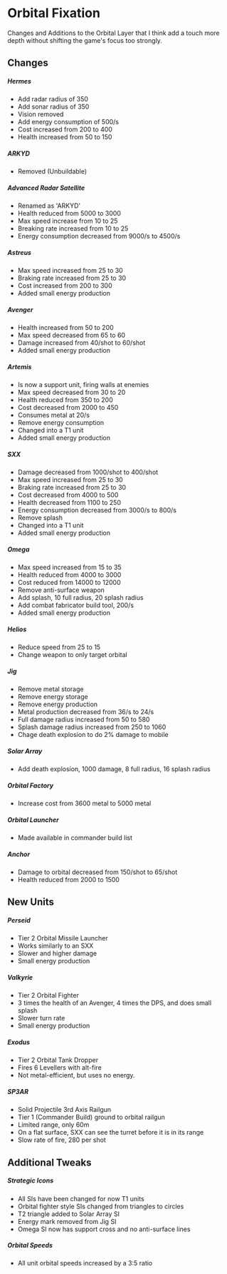 # Orbital Fixation

Changes and Additions to the Orbital Layer that I think add a touch more depth without shifting the game's focus too strongly.

## Changes
##### Hermes
- Add radar radius of 350
- Add sonar radius of 350
- Vision removed
- Add energy consumption of 500/s
- Cost increased from 200 to 400
- Health increased from 50 to 150

##### ARKYD
- Removed (Unbuildable)

##### Advanced Radar Satellite
- Renamed as 'ARKYD'
- Health reduced from 5000 to 3000
- Max speed increase from 10 to 25
- Breaking rate increased from 10 to 25
- Energy consumption decreased from 9000/s to 4500/s

##### Astreus
- Max speed increased from 25 to 30
- Braking rate increased from 25 to 30
- Cost increased from 200 to 300
- Added small energy production

##### Avenger
- Health increased from 50 to 200
- Max speed decreased from 65 to 60
- Damage increased from 40/shot to 60/shot
- Added small energy production

##### Artemis
- Is now a support unit, firing walls at enemies
- Max speed decreased from 30 to 20
- Health reduced from 350 to 200
- Cost decreased from 2000 to 450
- Consumes metal at 20/s
- Remove energy consumption
- Changed into a T1 unit
- Added small energy production

##### SXX
- Damage decreased from 1000/shot to 400/shot
- Max speed increased from 25 to 30
- Braking rate increased from 25 to 30
- Cost decreased from 4000 to 500
- Health decreased from 1100 to 250
- Energy consumption decreased from 3000/s to 800/s
- Remove splash
- Changed into a T1 unit
- Added small energy production

##### Omega
- Max speed increased from 15 to 35
- Health reduced from 4000 to 3000
- Cost reduced from 14000 to 12000
- Remove anti-surface weapon
- Add splash, 10 full radius, 20 splash radius
- Add combat fabricator build tool, 200/s
- Added small energy production

##### Helios
- Reduce speed from 25 to 15
- Change weapon to only target orbital

##### Jig
- Remove metal storage
- Remove energy storage
- Remove energy production
- Metal production decreased from 36/s to 24/s
- Full damage radius increased from 50 to 580
- Splash damage radius increased from 250 to 1060
- Chage death explosion to do 2% damage to mobile

##### Solar Array
- Add death explosion, 1000 damage, 8 full radius, 16 splash radius

##### Orbital Factory
- Increase cost from 3600 metal to 5000 metal

##### Orbital Launcher
- Made available in commander build list

##### Anchor
- Damage to orbital decreased from 150/shot to 65/shot
- Health reduced from 2000 to 1500

## New Units
##### Perseid
- Tier 2 Orbital Missile Launcher
- Works similarly to an SXX
- Slower and higher damage
- Small energy production

##### Valkyrie
- Tier 2 Orbital Fighter
- 3 times the health of an Avenger, 4 times the DPS, and does small splash
- Slower turn rate
- Small energy production

##### Exodus
- Tier 2 Orbital Tank Dropper
- Fires 6 Levellers with alt-fire
- Not metal-efficient, but uses no energy.

##### SP3AR
- Solid Projectile 3rd Axis Railgun
- Tier 1 (Commander Build) ground to orbital railgun
- Limited range, only 60m
- On a flat surface, SXX can see the turret before it is in its range
- Slow rate of fire, 280 per shot

## Additional Tweaks
##### Strategic Icons
- All SIs have been changed for now T1 units
- Orbital fighter style SIs changed from triangles to circles
- T2 triangle added to Solar Array SI
- Energy mark removed from Jig SI
- Omega SI now has support cross and no anti-surface lines

##### Orbital Speeds
- All unit orbital speeds increased by a 3:5 ratio